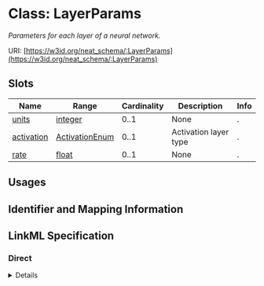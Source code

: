 # Class: LayerParams
_Parameters for each layer of a neural network._





URI: [https://w3id.org/neat_schema/:LayerParams](https://w3id.org/neat_schema/:LayerParams)



<!-- no inheritance hierarchy -->



## Slots

| Name | Range | Cardinality | Description  | Info |
| ---  | --- | --- | --- | --- |
| [units](units.md) | [integer](integer.md) | 0..1 | None  | . |
| [activation](activation.md) | [ActivationEnum](ActivationEnum.md) | 0..1 | Activation layer type  | . |
| [rate](rate.md) | [float](float.md) | 0..1 | None  | . |


## Usages



## Identifier and Mapping Information









## LinkML Specification

<!-- TODO: investigate https://stackoverflow.com/questions/37606292/how-to-create-tabbed-code-blocks-in-mkdocs-or-sphinx -->

### Direct

<details>
```yaml
name: LayerParams
description: Parameters for each layer of a neural network.
from_schema: https://w3id.org/neat_schema
attributes:
  units:
    name: units
    from_schema: https://w3id.org/neat_schema
    range: integer
  activation:
    name: activation
    description: Activation layer type
    from_schema: https://w3id.org/neat_schema
    range: activation_enum
  rate:
    name: rate
    from_schema: https://w3id.org/neat_schema
    range: float

```
</details>

### Induced

<details>
```yaml
name: LayerParams
description: Parameters for each layer of a neural network.
from_schema: https://w3id.org/neat_schema
attributes:
  units:
    name: units
    from_schema: https://w3id.org/neat_schema
    alias: units
    owner: LayerParams
    range: integer
  activation:
    name: activation
    description: Activation layer type
    from_schema: https://w3id.org/neat_schema
    alias: activation
    owner: LayerParams
    range: activation_enum
  rate:
    name: rate
    from_schema: https://w3id.org/neat_schema
    alias: rate
    owner: LayerParams
    range: float

```
</details>